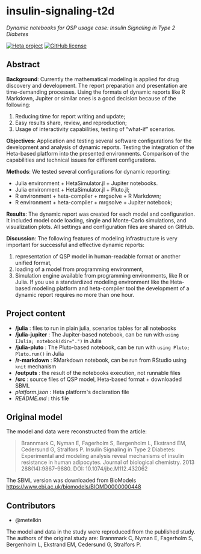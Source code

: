 # insulin-signaling-t2d

_Dynamic notebooks for QSP usage case: Insulin Signaling in Type 2 Diabetes_

[![Heta project](https://img.shields.io/badge/%CD%B1-Heta_project-blue)](https://hetalang.github.io/)
[![GitHub license](https://img.shields.io/github/license/insysbio/insulin-signaling-t2d.svg)](https://github.com/insysbio/insulin-signaling-t2d/blob/master/LICENSE)

## Abstract

__Background__: Currently the mathematical modeling is applied for drug discovery and development. The report preparation and presentation are time-demanding processes. Using the formats of dynamic reports like R Markdown, Jupiter or similar ones is a good decision because of the following: 

1. Reducing time for report writing and update; 
2. Easy results share, review, and reproduction; 
3. Usage of interactivity capabilities, testing of “what-if” scenarios.


__Objectives__: Application and testing several software configurations for the development and analysis of dynamic reports. Testing the integration of the Heta-based platform into the presented environments. Comparison of the capabilities and technical issues for different configurations.


__Methods__: We tested several configurations for dynamic reporting: 

- Julia environment + HetaSimulator.jl + Jupiter notebooks.
- Julia environment + HetaSimulator.jl + Pluto.jl;
- R environment + heta-compiler + mrgsolve + R Markdown;
- R environment + heta-compiler + mrgsolve + Jupiter notebook; 

__Results__: The dynamic report was created for each model and configuration. It included model code loading, single and Monte-Carlo simulations, and visualization plots. All settings and configuration files are shared on GitHub.


__Discussion__: The following features of modeling infrastructure is very important for successful and effective dynamic reports: 

1. representation of QSP model in human-readable format or another unified format,
2. loading of a model from programming environment, 
3. Simulation engine available from programming environments, like R or Julia. If you use a standardized modeling environment like the Heta-based modeling platform and heta-compiler tool the development of a dynamic report requires no more than one hour.

## Project content

- __/julia__ : files to run in plain julia, scenarios tables for all notebooks
- __/julia-jupiter__ : The Jupiter-based notebook, can be run with `using IJulia; notebook(dir=".")` in Julia
- __/julia-pluto__ : The Pluto-based notebook, can be run with `using Pluto; Pluto.run()` in Julia
- __/r-markdown__ : RMarkdown notebook, can be run from RStudio using `knit` mechanism
- __/outputs__ : the result of the notebooks execution, not runnable files
- __/src__ : source files of QSP model, Heta-based format + downloaded SBML
- _platform.json_ : Heta platform's declaration file
- _README.md_ : this file

## Original model

The model and data were reconstructed from the article:

> Brannmark C, Nyman E, Fagerholm S, Bergenholm L, Ekstrand EM, Cedersund G, Stralfors P. Insulin Signaling in Type 2 Diabetes: Experimental and modeling analysis reveal mechanisms of insulin resistance in human adipocytes. Journal of biological chemistry. 2013 288(14):9867–9880. DOI: 10.1074/jbc.M112.432062

The SBML version was downloaded from BioModels <https://www.ebi.ac.uk/biomodels/BIOMD0000000448>

## Contributors

- @metelkin

The model and data in the study were reproduced from the published study. The authors of the original study are: Brannmark C, Nyman E, Fagerholm S, Bergenholm L, Ekstrand EM, Cedersund G, Stralfors P.
